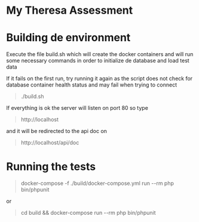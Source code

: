 # My Theresa Assessment

# Building de environment

Execute the file build.sh which will create the docker containers and will run some necessary commands in order to initialize de database and load test data

If it fails on the first run, try running it again as the script does not check for database container health status and may fail when trying to connect

> ./build.sh

If everything is ok the server will listen on port 80 so type
> http://localhost

and it will be redirected to the api doc on 
> http://localhost/api/doc

# Running the tests

> docker-compose -f ./build/docker-compose.yml run --rm php bin/phpunit

or

> cd build && docker-compose run --rm php bin/phpunit
